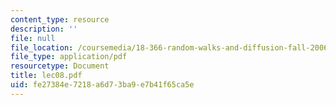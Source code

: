 ```yaml
---
content_type: resource
description: ''
file: null
file_location: /coursemedia/18-366-random-walks-and-diffusion-fall-2006/fe27384e7218a6d73ba9e7b41f65ca5e_lec08.pdf
file_type: application/pdf
resourcetype: Document
title: lec08.pdf
uid: fe27384e-7218-a6d7-3ba9-e7b41f65ca5e
---
```


